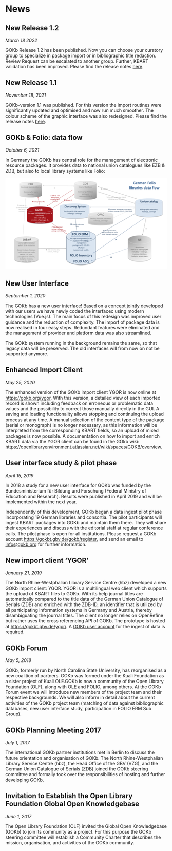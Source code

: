 # News

## New Release 1.2 

*March 18 2022*

GOKb Release 1.2 has been published. Now you can choose your curatory group to specialize 
in package import or in bibliographic title redaction. Review Request can be escalated to 
another group. Further, KBART validation has been improved. Please find the release notes 
[here](./releases.md "GOKb Release Notes").

## New Release 1.1

*November 18, 2021*

GOKb-version 1.1 was published. For this version the import routines were 
significantly updated and optimised and now run much smoother. The colour 
scheme of the graphic interface was also redesigned. Please find the release 
notes [here](./releases.md "GOKb Release Notes").

## GOKb & Folio: data flow

*October 6, 2021*

In Germany the GOKb has central role for the management of electronic resource packages. 
It provides data to national union catalogues like EZB & ZDB, but also to local library systems like Folio:

![German Folio libraries data flow](assets/gokb-data-flow.png "German Folio libraries data flow")

## New User Interface

*September 1, 2020*

The GOKb has a new user interface! Based on a concept jointly developed with our users 
we have newly coded the interfacec using modern technologies (Vue.js). The main focus of 
this redesign was improved user guidance and the reduction of complexity. The import of 
package data is now realised in four easy steps. Redundant features were eliminated and 
the management of provider and platform data was also streamlined.

The GOKb system running in the background remains the same, so that legacy data will 
be preserved. The old interfaces will from now on not be supported anymore.

## Enhanced Import Client

*May 25, 2020*

The enhanced version of the GOKb import client YGOR is now online at
https://gokb.org/ygor. With this version, a detailed view of each
imported record is shown including feedback on erroneous or problematic
data values and the possibility to correct those manually directly in
the GUI. A saving and loading functionality allows stopping and
continuing the upload process at any time. A manual selection of the
content type of the package (serial or monograph) is no longer
necessary, as this information will be interpreted from the
corresponding KBART fields, so an upload of mixed packages is now
possible. A documentation on how to import and enrich KBART data via the
YGOR client can be found in the GOkb wiki:
<https://openlibraryenvironment.atlassian.net/wiki/spaces/GOKB/overview>.

## User interface study & pilot phase

*April 15, 2019*

In 2018 a study for a new user interface for GOKb was funded by the
Bundesministerium für Bildung und Forschung (Federal Ministry of
Education and Research). Results were published in April 2019 and will
be implemented within the next year.

Independently of this development, GOKb began a data ingest pilot phase
incorporating 19 German libraries and consortia. The pilot participants
will ingest KBART packages into GOKb and maintain them there. They will
share their experiences and discuss with the editorial staff at regular
conference calls. The pilot phase is open for all institutions. Please
request a GOKb account https://gokbt.gbv.de/gokb/register, and send an
email to info@gokb.org for further information.

## New import client ‘YGOR’

*January 21, 2019*

The North Rhine-Westphalian Library Service Centre (hbz) developed a new
GOKb import client: YGOR. YGOR is a multilingual web client which
supports the upload of KBART files to GOKb. With its help journal titles
are automatically compared to the title data of the German Union
Catalogue of Serials (ZDB) and enriched with the ZDB-ID, an identifier
that is utilized by all participating information systems in Germany and
Austria, thereby disambiguating the journal titles. The client no longer
relies on OpenRefine but rather uses the cross referencing API of GOKb.
The prototype is hosted at https://gokbt.gbv.de/ygor/. A [GOKb user
account](mailto:info@gokb.org) for the ingest of data is required.

## GOKb Forum

*May 5, 2018*

GOKb, formerly run by North Carolina State University, has reorganised
as a new coalition of partners. GOKb was formed under the Kuali
Foundation as a sister project of Kuali OLE.GOKb is now a community of
the Open Library Foundation (OLF), along with OLE and FOLIO, among
others. At the GOKb Forum event we will introduce new members of the
project team and their respective backgrounds. We will also inform in
detail about the current activities of the GOKb project team (matching
of data against bibliographic databases, new user interface study,
participation in FOLIO ERM Sub Group).

## GOKb Planning Meeting 2017

*July 1, 2017*

The international GOKb partner institutions met in Berlin to discuss the
future orientation and organisation of GOKb. The North Rhine-Westphalian
Library Service Centre (hbz), the Head Office of the GBV (VZG), and the
German Union Catalogue of Serials (ZDB) joined the GOKb steering
committee and formally took over the responsibilities of hosting and
further developing GOKb.

## Invitation to Establish the Open Library Foundation Global Open Knowledgebase

*June 1, 2017*

The Open Library Foundation (OLF) invited the Global Open Knowledgebase
(GOKb) to join its community as a project. For this purpose the GOKb
steering committee will establish a Community Charter that describes the
mission, organisation, and activities of the GOKb community.
